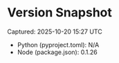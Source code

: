 # Version Snapshot

Captured: 2025-10-20 15:27 UTC

- Python (pyproject.toml): N/A
- Node (package.json):    0.1.26

